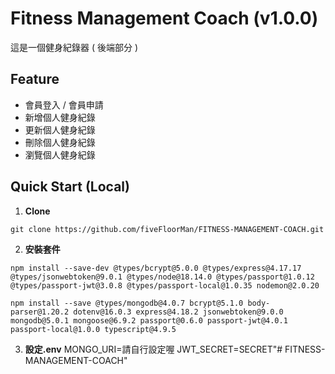 # Fitness Management Coach (v1.0.0)

這是一個健身紀錄器 ( 後端部分 )

## Feature

- 會員登入 / 會員申請
- 新增個人健身紀錄
- 更新個人健身紀錄
- 刪除個人健身紀錄
- 瀏覽個人健身紀錄


## Quick Start (Local)

1. **Clone**
```
git clone https://github.com/fiveFloorMan/FITNESS-MANAGEMENT-COACH.git
```
2. **安裝套件**
```
npm install --save-dev @types/bcrypt@5.0.0 @types/express@4.17.17 @types/jsonwebtoken@9.0.1 @types/node@18.14.0 @types/passport@1.0.12 @types/passport-jwt@3.0.8 @types/passport-local@1.0.35 nodemon@2.0.20
```
```
npm install --save @types/mongodb@4.0.7 bcrypt@5.1.0 body-parser@1.20.2 dotenv@16.0.3 express@4.18.2 jsonwebtoken@9.0.0 mongodb@5.0.1 mongoose@6.9.2 passport@0.6.0 passport-jwt@4.0.1 passport-local@1.0.0 typescript@4.9.5
```
3. **設定.env**
MONGO_URI=請自行設定喔
JWT_SECRET=SECRET"# FITNESS-MANAGEMENT-COACH" 
